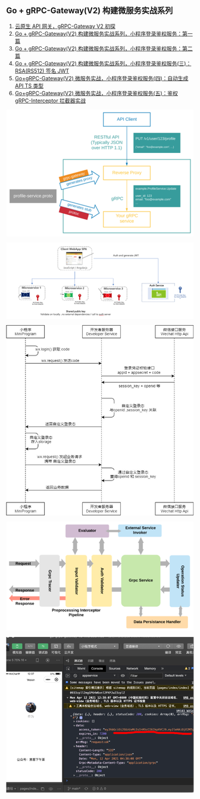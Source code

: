 ## Go + gRPC-Gateway(V2) 构建微服务实战系列

1. [云原生 API 网关，gRPC-Gateway V2 初探](https://mp.weixin.qq.com/s/9qDUDrYBgOWQ3s_jHxK4fQ)
2. [Go + gRPC-Gateway(V2) 构建微服务实战系列，小程序登录鉴权服务：第一篇](https://mp.weixin.qq.com/s/OVyiFknEiN6e6WvZ6Dh9pg)
3. [Go + gRPC-Gateway(V2) 构建微服务实战系列，小程序登录鉴权服务：第二篇](https://mp.weixin.qq.com/s/u5_bE58sMr4BNNMq1-H09Q)
4. [Go + gRPC-Gateway(V2) 构建微服务实战系列，小程序登录鉴权服务(三)：RSA(RS512) 签名 JWT](https://mp.weixin.qq.com/s/Ksb0ql-wx7SqnfQMia9HLg)
5. [Go+gRPC-Gateway(V2) 微服务实战，小程序登录鉴权服务(四)：自动生成 API TS 类型](https://mp.weixin.qq.com/s/8vY3KTggFH4PUHmX5P2_mw)
6. [Go+gRPC-Gateway(V2) 微服务实战，小程序登录鉴权服务(五)：鉴权 gRPC-Interceptor 拦截器实战](https://mp.weixin.qq.com/s/o8qHdzd6kTct1s2HyL-bCw)

![](./architecture_introduction_diagram.svg)

![](./banner.png)

![](./api-login.2fcc9f35.jpg)

![](./Interceptor.png)

![](./mingiprogram-v2.png)
